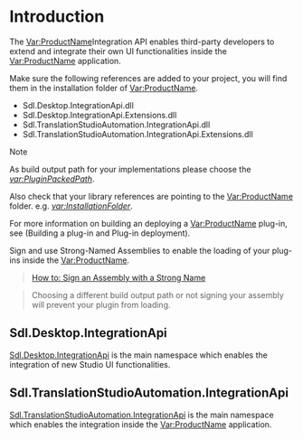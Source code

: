 Introduction
====
The <Var:ProductName>Integration API enables third-party developers to extend and integrate their own UI functionalities inside the <Var:ProductName> application.

Make sure the following references are added to your project, you will find them in the installation folder of <Var:ProductName>.

* Sdl.Desktop.IntegrationApi.dll
* Sdl.Desktop.IntegrationApi.Extensions.dll
* Sdl.TranslationStudioAutomation.IntegrationApi.dll
* Sdl.TranslationStudioAutomation.IntegrationApi.Extensions.dll

> [!NOTE]
>
> As build output path for your implementations please choose the *<var:PluginPackedPath>*.
>
> Also check that your library references are pointing to the <Var:ProductName> folder. e.g. *<var:InstallationFolder>*.
>
> For more information on building an deploying a <Var:ProductName> plug-in, see (Building a plug-in and Plug-in deployment).
>
> Sign and use Strong-Named Assemblies to enable the loading of your plug-ins inside the <Var:ProductName>.

> [How to: Sign an Assembly with a Strong Name](https://docs.microsoft.com/en-us/dotnet/standard/assembly/sign-strong-name?redirectedfrom=MSDN)

> Choosing a different build output path or not signing your assembly will prevent your plugin from loading.

Sdl.Desktop.IntegrationApi
-----
[Sdl.Desktop.IntegrationApi](../../api/integration/Sdl.Desktop.IntegrationApi.yml) is the main namespace which enables the integration of new Studio UI functionalities.

Sdl.TranslationStudioAutomation.IntegrationApi
------
[Sdl.TranslationStudioAutomation.IntegrationApi](../../api/integration/Sdl.TranslationStudioAutomation.IntegrationApi.yml) is the main namespace which enables the integration inside the <Var:ProductName> application.